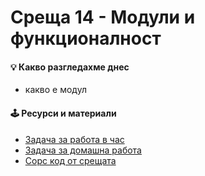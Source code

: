# Среща 14 - Модули и функционалност

#### 💡 Какво разгледахме днес
- какво е модул

#### 🕹️ Ресурси и материали
- [Задача за работа в час](./@cw/)
- [Задача за домашна работа](./@hw/)
- [Сорс код от срещата](./source/)
